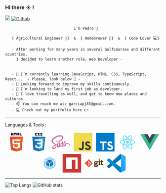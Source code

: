 ### Hi there ☀️ ! 
![](https://visitor-badge.laobi.icu/badge?page_id=PedroJRGarcia.PedroJRGarcia)
[![Github](https://img.shields.io/github/followers/PedroJRGarcia?label=Follow&style=social)](https://github.com/PedroJRGarcia)

                                              
                                   I'm Pedro 🌵

       { Agricultural Engineer 🌺}  &  { Homebrewer 🍺}  &  { Code Lover 💻}
  
       · After working for many years in several Golfcourses and different countries, 
         I decided to learn another role, Web Developer ·


       - 🌱 I’m currently learning JavaScript, HTML, CSS, TypeScript, React...  - Please, look below 👀 -
       - 🔭 Looking forward to improve my skills continuously.
       - 👯 I’m looking to land my first job as developer.
       - 🚀 I love travelling as well, and get to know new places and cultures.
       - 📫 You can reach me at: garciapj85@gmail.com.
       - 💻 Check out my portfolio here 👉 
             
  <hr style="height:0.1px; color:#4169e1;" />  
  
  Languages & Tools : 
  
  <p align="center">
  <img src="https://raw.githubusercontent.com/github/explore/80688e429a7d4ef2fca1e82350fe8e3517d3494d/topics/html/html.png" alt="HTML" height="60" style="vertical-align:top; margin:4px">
  <img src="https://raw.githubusercontent.com/github/explore/80688e429a7d4ef2fca1e82350fe8e3517d3494d/topics/css/css.png" alt="CSS" height="60" style="vertical-align:top; margin:4px">
  <img src="https://raw.githubusercontent.com/github/explore/80688e429a7d4ef2fca1e82350fe8e3517d3494d/topics/sass/sass.png" alt="SASS" height="60"   style="vertical-align:top; margin:4px">
  <img src="https://raw.githubusercontent.com/github/explore/80688e429a7d4ef2fca1e82350fe8e3517d3494d/topics/javascript/javascript.png" alt="JavaScript"   height="60" style="vertical-align:top; margin:4px">
  <img src="https://raw.githubusercontent.com/github/explore/80688e429a7d4ef2fca1e82350fe8e3517d3494d/topics/typescript/typescript.png" alt="TypeScript" height="60" style="vertical-align:top; margin:4px">
  <img src="https://raw.githubusercontent.com/github/explore/80688e429a7d4ef2fca1e82350fe8e3517d3494d/topics/react/react.png" alt="React" height="60" style="vertical-align:top; margin:4px">
  <img src="https://raw.githubusercontent.com/github/explore/80688e429a7d4ef2fca1e82350fe8e3517d3494d/topics/vue/vue.png" alt="Vue" height="60" style="vertical-align:top; margin:4px">
  <img src="https://raw.githubusercontent.com/github/explore/80688e429a7d4ef2fca1e82350fe8e3517d3494d/topics/webpack/webpack.png" alt="Nuxt" height="60" style="vertical-align:top; margin:4px">
  <img src="https://raw.githubusercontent.com/github/explore/80688e429a7d4ef2fca1e82350fe8e3517d3494d/topics/npm/npm.png" alt="npm" height="60" style="vertical-align:top; margin:4px">
  <img src="https://raw.githubusercontent.com/github/explore/80688e429a7d4ef2fca1e82350fe8e3517d3494d/topics/git/git.png" alt="Git" height="60" style="vertical-align:top; margin:4px">
  <img src="https://raw.githubusercontent.com/github/explore/80688e429a7d4ef2fca1e82350fe8e3517d3494d/topics/visual-studio-code/visual-studio-code.png"       alt="VS Code" height="60" style="vertical-align:top; margin:4px">
  </p>
  
<hr style="height:0.1px; color:#4169e1;" /> 

  <p align="center" style="vertical-align:top; margin:4px">
  
  ![Top Langs](https://github-readme-stats.vercel.app/api/top-langs/?username=PedroJRGarcia&theme=tokyonight)
  ![GitHub stats](https://github-readme-stats.vercel.app/api?username=PedroJRGarcia&show_icons=true&theme=tokyonight)
  
  </p>
